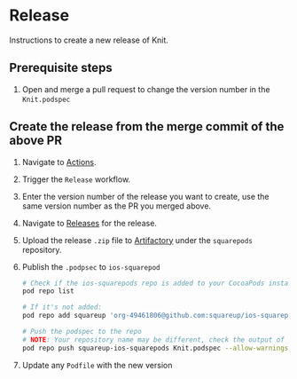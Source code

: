 # Release

Instructions to create a new release of Knit.

## Prerequisite steps

1. Open and merge a pull request to change the version number in the `Knit.podspec`

## Create the release from the merge commit of the above PR

1. Navigate to [Actions](https://github.com/squareup/knit/actions).
1. Trigger the `Release` workflow.
1. Enter the version number of the release you want to create, use the same version number as the PR you merged above.
1. Navigate to [Releases](https://github.com/squareup/knit/releases) for the release.
1. Upload the release `.zip` file to [Artifactory](https://artifactory.global.square/ui/repos/tree/General/squarepods) under the `squarepods` repository.
1. Publish the `.podpsec` to `ios-squarepod`

   ```sh
   # Check if the ios-squarepods repo is added to your CocoaPods install
   pod repo list

   # If it's not added:
   pod repo add squareup 'org-49461806@github.com:squareup/ios-squarepods.git'

   # Push the podspec to the repo
   # NOTE: Your repository name may be different, check the output of `pod repo list`
   pod repo push squareup-ios-squarepods Knit.podspec --allow-warnings
   ```
1. Update any `Podfile` with the new version
